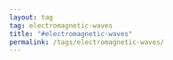 ```yaml
---
layout: tag
tag: electromagnetic-waves
title: "#electromagnetic-waves"
permalink: /tags/electromagnetic-waves/
---
```

